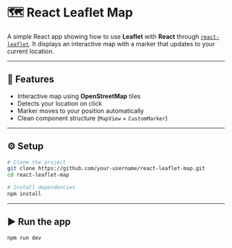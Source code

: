 # 🗺️ React Leaflet Map

A simple React app showing how to use **Leaflet** with **React** through [`react-leaflet`](https://react-leaflet.js.org/). It displays an interactive map with a marker that updates to your current location.

---

## 🚀 Features

- Interactive map using **OpenStreetMap** tiles
- Detects your location on click
- Marker moves to your position automatically
- Clean component structure (`MapView` + `CustomMarker`)

---

## ⚙️ Setup

```bash
# Clone the project
git clone https://github.com/your-username/react-leaflet-map.git
cd react-leaflet-map

# Install dependencies
npm install
```

---

## ▶️ Run the app

```bash
npm run dev
```
